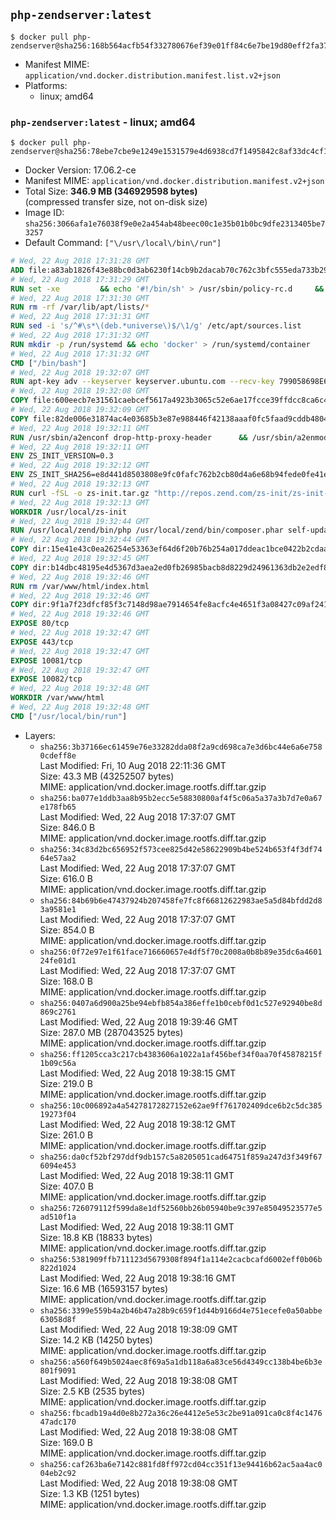 ## `php-zendserver:latest`

```console
$ docker pull php-zendserver@sha256:168b564acfb54f332780676ef39e01ff84c6e7be19d80eff2fa3737824a90a38
```

-	Manifest MIME: `application/vnd.docker.distribution.manifest.list.v2+json`
-	Platforms:
	-	linux; amd64

### `php-zendserver:latest` - linux; amd64

```console
$ docker pull php-zendserver@sha256:78ebe7cbe9e1249e1531579e4d6938cd7f1495842c8af33dc4cf13124ed00f2b
```

-	Docker Version: 17.06.2-ce
-	Manifest MIME: `application/vnd.docker.distribution.manifest.v2+json`
-	Total Size: **346.9 MB (346929598 bytes)**  
	(compressed transfer size, not on-disk size)
-	Image ID: `sha256:3066afa1e76038f9e0e2a454ab48beec00c1e35b01b0bc9dfe2313405be73257`
-	Default Command: `["\/usr\/local\/bin\/run"]`

```dockerfile
# Wed, 22 Aug 2018 17:31:28 GMT
ADD file:a83ab1826f43e88bc0d3ab6230f14cb9b2dacab70c762c3bfc555eda733b292c in / 
# Wed, 22 Aug 2018 17:31:29 GMT
RUN set -xe 		&& echo '#!/bin/sh' > /usr/sbin/policy-rc.d 	&& echo 'exit 101' >> /usr/sbin/policy-rc.d 	&& chmod +x /usr/sbin/policy-rc.d 		&& dpkg-divert --local --rename --add /sbin/initctl 	&& cp -a /usr/sbin/policy-rc.d /sbin/initctl 	&& sed -i 's/^exit.*/exit 0/' /sbin/initctl 		&& echo 'force-unsafe-io' > /etc/dpkg/dpkg.cfg.d/docker-apt-speedup 		&& echo 'DPkg::Post-Invoke { "rm -f /var/cache/apt/archives/*.deb /var/cache/apt/archives/partial/*.deb /var/cache/apt/*.bin || true"; };' > /etc/apt/apt.conf.d/docker-clean 	&& echo 'APT::Update::Post-Invoke { "rm -f /var/cache/apt/archives/*.deb /var/cache/apt/archives/partial/*.deb /var/cache/apt/*.bin || true"; };' >> /etc/apt/apt.conf.d/docker-clean 	&& echo 'Dir::Cache::pkgcache ""; Dir::Cache::srcpkgcache "";' >> /etc/apt/apt.conf.d/docker-clean 		&& echo 'Acquire::Languages "none";' > /etc/apt/apt.conf.d/docker-no-languages 		&& echo 'Acquire::GzipIndexes "true"; Acquire::CompressionTypes::Order:: "gz";' > /etc/apt/apt.conf.d/docker-gzip-indexes 		&& echo 'Apt::AutoRemove::SuggestsImportant "false";' > /etc/apt/apt.conf.d/docker-autoremove-suggests
# Wed, 22 Aug 2018 17:31:30 GMT
RUN rm -rf /var/lib/apt/lists/*
# Wed, 22 Aug 2018 17:31:31 GMT
RUN sed -i 's/^#\s*\(deb.*universe\)$/\1/g' /etc/apt/sources.list
# Wed, 22 Aug 2018 17:31:32 GMT
RUN mkdir -p /run/systemd && echo 'docker' > /run/systemd/container
# Wed, 22 Aug 2018 17:31:32 GMT
CMD ["/bin/bash"]
# Wed, 22 Aug 2018 19:32:07 GMT
RUN apt-key adv --keyserver keyserver.ubuntu.com --recv-key 799058698E65316A2E7A4FF42EAE1437F7D2C623     && echo "deb http://repos.zend.com/zend-server/2018.0/deb_apache2.4 server non-free" >> /etc/apt/sources.list.d/zend-server.list     && apt-get update     && apt-get install -y       libmysqlclient20       unzip       git       curl       net-tools       zend-server-php-7.2=2018.0.0+b464     && rm -rf /var/lib/apt/lists/*     && /usr/local/zend/bin/zendctl.sh stop
# Wed, 22 Aug 2018 19:32:08 GMT
COPY file:600eecb7e31561caebcef5617a4923b3065c52e6ae17fcce39ffdcc8ca6c41db in /etc/ 
# Wed, 22 Aug 2018 19:32:09 GMT
COPY file:82de006e31874ac4e03685b3e87e988446f42138aaaf0fc5faad9cddb48040ba in /etc/apache2/conf-available 
# Wed, 22 Aug 2018 19:32:11 GMT
RUN /usr/sbin/a2enconf drop-http-proxy-header      && /usr/sbin/a2enmod headers
# Wed, 22 Aug 2018 19:32:11 GMT
ENV ZS_INIT_VERSION=0.3
# Wed, 22 Aug 2018 19:32:12 GMT
ENV ZS_INIT_SHA256=e8d441d8503808e9fc0fafc762b2cb80d4a6e68b94fede0fe41efdeac10800cb
# Wed, 22 Aug 2018 19:32:13 GMT
RUN curl -fSL -o zs-init.tar.gz "http://repos.zend.com/zs-init/zs-init-docker-${ZS_INIT_VERSION}.tar.gz"     && echo "${ZS_INIT_SHA256} *zs-init.tar.gz" | sha256sum -c -     && mkdir /usr/local/zs-init     && tar xzf zs-init.tar.gz --strip-components=1 -C /usr/local/zs-init     && rm zs-init.tar.gz
# Wed, 22 Aug 2018 19:32:13 GMT
WORKDIR /usr/local/zs-init
# Wed, 22 Aug 2018 19:32:44 GMT
RUN /usr/local/zend/bin/php /usr/local/zend/bin/composer.phar self-update && /usr/local/zend/bin/php /usr/local/zend/bin/composer.phar update
# Wed, 22 Aug 2018 19:32:44 GMT
COPY dir:15e41e43c0ea26254e53363ef64d6f20b76b254a017ddeac1bce0422b2cdaa9a in /usr/local/bin 
# Wed, 22 Aug 2018 19:32:45 GMT
COPY dir:b14dbc48195e4d5367d3aea2ed0fb26985bacb8d8229d24961363db2e2edf8f0 in /usr/local/zend/var/plugins/ 
# Wed, 22 Aug 2018 19:32:46 GMT
RUN rm /var/www/html/index.html
# Wed, 22 Aug 2018 19:32:46 GMT
COPY dir:9f1a7f23dfcf85f3c7148d98ae7914654fe8acfc4e4651f3a08427c09af24198 in /var/www/html 
# Wed, 22 Aug 2018 19:32:46 GMT
EXPOSE 80/tcp
# Wed, 22 Aug 2018 19:32:47 GMT
EXPOSE 443/tcp
# Wed, 22 Aug 2018 19:32:47 GMT
EXPOSE 10081/tcp
# Wed, 22 Aug 2018 19:32:47 GMT
EXPOSE 10082/tcp
# Wed, 22 Aug 2018 19:32:48 GMT
WORKDIR /var/www/html
# Wed, 22 Aug 2018 19:32:48 GMT
CMD ["/usr/local/bin/run"]
```

-	Layers:
	-	`sha256:3b37166ec61459e76e33282dda08f2a9cd698ca7e3d6bc44e6a6e7580cdeff8e`  
		Last Modified: Fri, 10 Aug 2018 22:11:36 GMT  
		Size: 43.3 MB (43252507 bytes)  
		MIME: application/vnd.docker.image.rootfs.diff.tar.gzip
	-	`sha256:ba077e1ddb3aa8b95b2ecc5e58830800af4f5c06a5a37a3b7d7e0a67e178fb65`  
		Last Modified: Wed, 22 Aug 2018 17:37:07 GMT  
		Size: 846.0 B  
		MIME: application/vnd.docker.image.rootfs.diff.tar.gzip
	-	`sha256:34c83d2bc656952f573cee825d42e58622909b4be524b653f4f3df7464e57aa2`  
		Last Modified: Wed, 22 Aug 2018 17:37:07 GMT  
		Size: 616.0 B  
		MIME: application/vnd.docker.image.rootfs.diff.tar.gzip
	-	`sha256:84b69b6e47437924b207458fe7fc8f66812622983ae5a5d84bfdd2d83a9581e1`  
		Last Modified: Wed, 22 Aug 2018 17:37:07 GMT  
		Size: 854.0 B  
		MIME: application/vnd.docker.image.rootfs.diff.tar.gzip
	-	`sha256:0f72e97e1f61face716660657e4df5f70c2008a0b8b89e35dc6a460124fe01d1`  
		Last Modified: Wed, 22 Aug 2018 17:37:07 GMT  
		Size: 168.0 B  
		MIME: application/vnd.docker.image.rootfs.diff.tar.gzip
	-	`sha256:0407a6d900a25be94ebfb854a386effe1b0cebf0d1c527e92940be8d869c2761`  
		Last Modified: Wed, 22 Aug 2018 19:39:46 GMT  
		Size: 287.0 MB (287043525 bytes)  
		MIME: application/vnd.docker.image.rootfs.diff.tar.gzip
	-	`sha256:ff1205cca3c217cb4383606a1022a1af456bef34f0aa70f45878215f1b09c56a`  
		Last Modified: Wed, 22 Aug 2018 19:38:15 GMT  
		Size: 219.0 B  
		MIME: application/vnd.docker.image.rootfs.diff.tar.gzip
	-	`sha256:10c006892a4a54278172827152e62ae9ff761702409dce6b2c5dc38519273f04`  
		Last Modified: Wed, 22 Aug 2018 19:38:12 GMT  
		Size: 261.0 B  
		MIME: application/vnd.docker.image.rootfs.diff.tar.gzip
	-	`sha256:da0cf52bf297ddf9db157c5a8205051cad64751f859a247d3f349f676094e453`  
		Last Modified: Wed, 22 Aug 2018 19:38:11 GMT  
		Size: 407.0 B  
		MIME: application/vnd.docker.image.rootfs.diff.tar.gzip
	-	`sha256:726079112f599da8e1df52560bb26b05940be9c397e85049523577e5ad510f1a`  
		Last Modified: Wed, 22 Aug 2018 19:38:11 GMT  
		Size: 18.8 KB (18833 bytes)  
		MIME: application/vnd.docker.image.rootfs.diff.tar.gzip
	-	`sha256:5381909ffb711123d5679308f894f1a114e2cacbcafd6002eff0b06b822d1024`  
		Last Modified: Wed, 22 Aug 2018 19:38:16 GMT  
		Size: 16.6 MB (16593157 bytes)  
		MIME: application/vnd.docker.image.rootfs.diff.tar.gzip
	-	`sha256:3399e559b4a2b46b47a28b9c659f1d44b9166d4e751ecefe0a50abbe63058d8f`  
		Last Modified: Wed, 22 Aug 2018 19:38:09 GMT  
		Size: 14.2 KB (14250 bytes)  
		MIME: application/vnd.docker.image.rootfs.diff.tar.gzip
	-	`sha256:a560f649b5024aec8f69a5a1db118a6a83ce56d4349cc138b4be6b3e801f9091`  
		Last Modified: Wed, 22 Aug 2018 19:38:08 GMT  
		Size: 2.5 KB (2535 bytes)  
		MIME: application/vnd.docker.image.rootfs.diff.tar.gzip
	-	`sha256:fbcadb19a4d0e8b272a36c26e4412e5e53c2be91a091ca0c8f4c147647adc170`  
		Last Modified: Wed, 22 Aug 2018 19:38:08 GMT  
		Size: 169.0 B  
		MIME: application/vnd.docker.image.rootfs.diff.tar.gzip
	-	`sha256:caf263ba6e7142c881fd8ff972cd04cc351f13e94416b62ac5aa4ac004eb2c92`  
		Last Modified: Wed, 22 Aug 2018 19:38:08 GMT  
		Size: 1.3 KB (1251 bytes)  
		MIME: application/vnd.docker.image.rootfs.diff.tar.gzip
